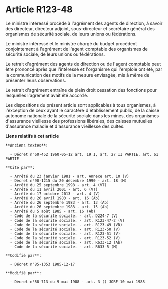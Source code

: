 # Article R123-48

Le ministre intéressé procède à l'agrément des agents de direction, à savoir des directeur, directeur adjoint, sous-directeur
et secrétaire général des organismes de sécurité sociale, de leurs unions ou fédérations. 

Le ministre intéressé et le ministre chargé du budget procèdent conjointement à l'agrément de l'agent comptable des
organismes de sécurité sociale, de leurs unions ou fédérations. 

Le retrait d'agrément des agents de direction ou de l'agent comptable peut être prononcé après que l'intéressé et l'organisme
qui l'emploie ont été, par la communication des motifs de la mesure envisagée, mis à même de présenter leurs observations. 

Le retrait d'agrément entraîne de plein droit cessation des fonctions pour lesquelles l'agrément avait été accordé. 

Les dispositions du présent article sont applicables à tous organismes, à l'exception de ceux ayant le caractère
d'établissement public, de la caisse autonome nationale de la sécurité sociale dans les mines, des organismes d'assurance
vieillesse des professions libérales, des caisses mutuelles d'assurance maladie et d'assurance vieillesse des cultes.

**Liens relatifs à cet article**

	**Anciens textes**:

	  - Décret n°60-452 1960-05-12 art. 19 I, art. 27 II PARTIE, art. 61 PARTIE

	**Cité par**:

	  - Arrêté du 23 janvier 1981 - art. Annexe art. 10 (V)
	  - Décret n°90-1215 du 20 décembre 1990 - art. 18 (M)
	  - Arrêté du 25 septembre 1998 - art. 4 (VT)
	  - Arrêté du 11 avril 2001 - art. 6 (VT)
	  - Arrêté du 17 octobre 2013 - art. 4 (V)
	  - Arrêté du 26 avril 1983 - art. 16 (Ab)
	  - Arrêté du 26 septembre 1983 - art. 13 (Ab)
	  - Arrêté du 26 septembre 1983 - art. 15 (Ab)
	  - Arrêté du 5 août 1985 - art. 16 (Ab)
	  - Code de la sécurité sociale. - art. D224-7 (V)
	  - Code de la sécurité sociale. - art. R123-47-2 (V)
	  - Code de la sécurité sociale. - art. R123-49 (VD)
	  - Code de la sécurité sociale. - art. R123-50 (V)
	  - Code de la sécurité sociale. - art. R123-51 (V)
	  - Code de la sécurité sociale. - art. R123-52 (V)
	  - Code de la sécurité sociale. - art. R633-12 (Ab)
	  - Code de la sécurité sociale. - art. R633-5 (M)

	**Codifié par**:

	  - Décret n°85-1353 1985-12-17

	**Modifié par**:

	  - Décret n°88-713 du 9 mai 1988 - art. 3 () JORF 10 mai 1988
